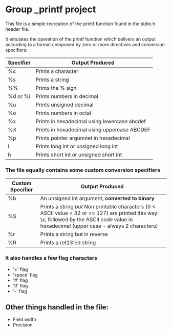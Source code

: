 # Group _printf project

This file is a simple recreation of the printf function found in the stdio.h  header file.

It emulates the operation of the printf function which delivers an output according to a format composed by zero or more directives and conversion specifiers:

| Specifier | Output Produced
| ------ |------ |
| %c | Prints a character
| %s | Prints a string
| %% | Prints the % sign
| %d or %i | Prints numbers in decimal
| %u | Prints unsigned decimal
| %o | Prints numbers in octal
| %x | Prints in hexadecimal using lowercase abcdef
| %X | Prints in hexadecimal using uppercase ABCDEF
| %p | Prints pointer argumnet in hexadecimal
| l | Prints long int or unsigned long int
| h | Prints short int or unsigned short int

### The file equally contains some custom conversion specifiers

| Custom Specifier | Output Produced
| --- | --- |
| %b |  An unsigned int argument, **converted to binary**
| %S | Prints a string *but* Non printable characters (0 < ASCII value < 32 or >= 127) are printed this way: \x, followed by the ASCII code value in hexadecimal (upper case - always 2 characters)
| %r | Prints a string but in reverse
| %R | Prints a rot13'ed string

### It also handles a few flag characters

- '+' flag
- 'space' flag
- '#' flag
- '0' flag
- '-' flag

## Other things handled in the file: 

- Field width
- Precision
